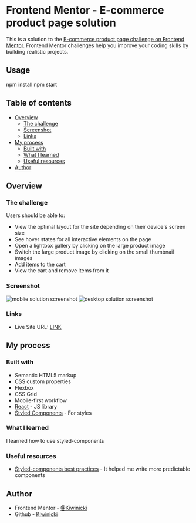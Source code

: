 # Frontend Mentor - E-commerce product page solution

This is a solution to the [E-commerce product page challenge on Frontend Mentor](https://www.frontendmentor.io/challenges/ecommerce-product-page-UPsZ9MJp6). Frontend Mentor challenges help you improve your coding skills by building realistic projects.

## Usage

npm install
npm start


## Table of contents

- [Overview](#overview)
  - [The challenge](#the-challenge)
  - [Screenshot](#screenshot)
  - [Links](#links)
- [My process](#my-process)
  - [Built with](#built-with)
  - [What I learned](#what-i-learned)
  - [Useful resources](#useful-resources)
- [Author](#author)

## Overview

### The challenge

Users should be able to:

- View the optimal layout for the site depending on their device's screen size
- See hover states for all interactive elements on the page
- Open a lightbox gallery by clicking on the large product image
- Switch the large product image by clicking on the small thumbnail images
- Add items to the cart
- View the cart and remove items from it

### Screenshot

![moblie solution screenshot](./screenshot.jpg)
![desktop solution screenshot](./screenshot.jpg)

### Links

- Live Site URL: [LINK](https://github.com/Kiwinicki/ecommerce-product-react-app)

## My process

### Built with

- Semantic HTML5 markup
- CSS custom properties
- Flexbox
- CSS Grid
- Mobile-first workflow
- [React](https://reactjs.org/) - JS library
- [Styled Components](https://styled-components.com/) - For styles

### What I learned

I learned how to use styled-components

### Useful resources

- [Styled-components best practices](https://www.joshwcomeau.com/css/styled-components/) - It helped me write more predictable components

## Author

- Frontend Mentor - [@Kiwinicki](https://www.frontendmentor.io/profile/Kiwinicki)
- Github - [Kiwinicki](https://github.com/Kiwinicki)